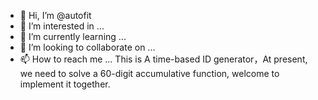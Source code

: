 - 👋 Hi, I’m @autofit
- 👀 I’m interested in ...
- 🌱 I’m currently learning ...
- 💞️ I’m looking to collaborate on ...
- 📫 How to reach me ...
This is A time-based ID generator，At present, we need to solve a 60-digit accumulative function, welcome to implement it together.
<!---
autofit/autofit is a ✨ special ✨ repository because its `README.md` (this file) appears on your GitHub profile.
You can click the Preview link to take a look at your changes.
--->
